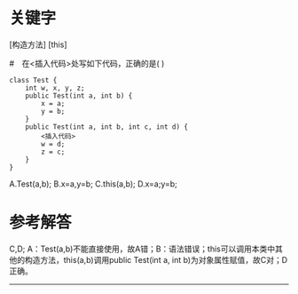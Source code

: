 # 关键字

[构造方法] [this]

#　在<插入代码>处写如下代码，正确的是( )
```
class Test {
	int w, x, y, z;
	public Test(int a, int b) {
		x = a;
		y = b;
	}
	public Test(int a, int b, int c, int d) {
		<插入代码>
		w = d;
		z = c;
	}
}

```
A.Test(a,b);
B.x=a,y=b;
C.this(a,b);
D.x=a;y=b;

# 参考解答
C,D;
A：Test(a,b)不能直接使用，故A错；B：语法错误；this可以调用本类中其他的构造方法，this(a,b)调用public Test(int a, int b)为对象属性赋值，故C对；D正确。

---


